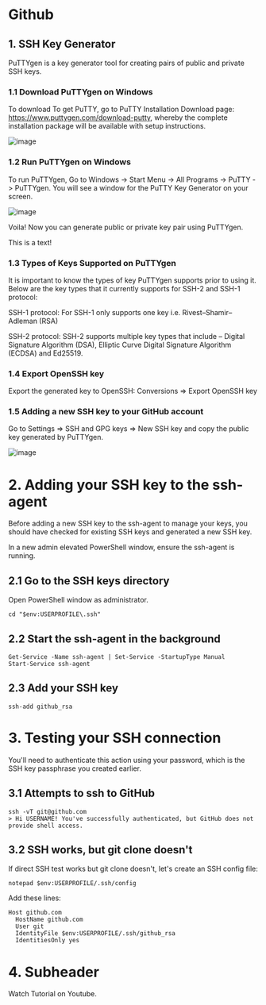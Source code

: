 # Github
## 1. SSH Key Generator
PuTTYgen is a key generator tool for creating pairs of public and private SSH keys.
### 1.1 Download PuTTYgen on Windows
To download 
To get PuTTY, go to PuTTY Installation Download page: https://www.puttygen.com/download-putty, whereby the complete installation package will be available with setup instructions.

![image](https://github.com/user-attachments/assets/413eb133-6c51-403e-9983-91a9bc415ad3)

### 1.2 Run PuTTYgen on Windows
To run PuTTYgen, Go to Windows -> Start Menu -> All Programs -> PuTTY -> PuTTYgen. You will see a window for the PuTTY Key Generator on your screen.

![image](https://github.com/user-attachments/assets/c763226d-7762-4f92-86ff-d90e1bb29978)

Voila! Now you can generate public or private key pair using PuTTYgen.

This is a text!

### 1.3 Types of Keys Supported on PuTTYgen
It is important to know the types of key PuTTYgen supports prior to using it. Below are the key types that it currently supports for SSH-2 and SSH-1 protocol:

SSH-1 protocol: For SSH-1 only supports one key i.e. Rivest–Shamir–Adleman (RSA)

SSH-2 protocol: SSH-2 supports multiple key types that include – Digital Signature Algorithm (DSA), Elliptic Curve Digital Signature Algorithm (ECDSA) and Ed25519.

### 1.4 Export OpenSSH key
Export the generated key to OpenSSH: Conversions => Export OpenSSH key

### 1.5 Adding a new SSH key to your GitHub account
Go to Settings => SSH and GPG keys => New SSH key and copy the public key generated by PuTTYgen.

![image](https://github.com/user-attachments/assets/937ae1f7-3f23-4285-b277-b081bca6ace4)


# 2. Adding your SSH key to the ssh-agent
Before adding a new SSH key to the ssh-agent to manage your keys, you should have checked for existing SSH keys and generated a new SSH key. 

In a new admin elevated PowerShell window, ensure the ssh-agent is running.

## 2.1 Go to the SSH keys directory
Open PowerShell window as administrator.
```shell
cd "$env:USERPROFILE\.ssh"
```
## 2.2 Start the ssh-agent in the background
```shell
Get-Service -Name ssh-agent | Set-Service -StartupType Manual
Start-Service ssh-agent
```
## 2.3 Add your SSH key
```shell
ssh-add github_rsa
```
# 3. Testing your SSH connection
You'll need to authenticate this action using your password, which is the SSH key passphrase you created earlier.

## 3.1 Attempts to ssh to GitHub
```shell
ssh -vT git@github.com
> Hi USERNAME! You've successfully authenticated, but GitHub does not provide shell access.
```
## 3.2 SSH works, but git clone doesn't
If direct SSH test works but git clone doesn't, let's create an SSH config file:
```shell
notepad $env:USERPROFILE/.ssh/config
```
Add these lines:
```shell
Host github.com
  HostName github.com
  User git
  IdentityFile $env:USERPROFILE/.ssh/github_rsa
  IdentitiesOnly yes
```
# 4. Subheader

Watch Tutorial on Youtube.
